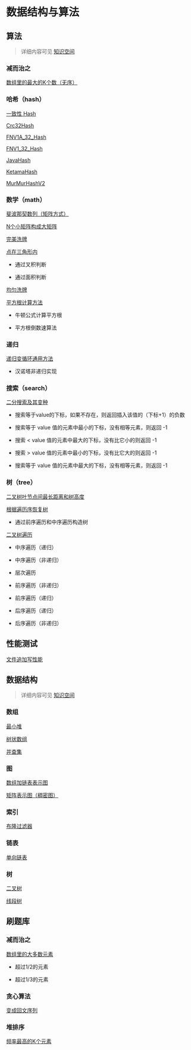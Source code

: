 # 数据结构与算法

## 算法
> 详细内容可见 [知识空间](https://xliuqq.github.io/blog_md/code_guide/algs/common.html)

### 减而治之


[数组里的最大的K个数（无序）](src/main/java/com/xliu/cs/algs/divideconquer/KMaxElement.java)

### 哈希（hash）


[一致性 Hash](src/main/java/com/xliu/cs/algs/hash/ConsistentHash.java)

[Crc32Hash](src/main/java/com/xliu/cs/algs/hash/Crc32Hash.java)

[FNV1A_32_Hash](src/main/java/com/xliu/cs/algs/hash/FNV1A_32_Hash.java)

[FNV1_32_Hash](src/main/java/com/xliu/cs/algs/hash/FNV1_32_Hash.java)

[JavaHash](src/main/java/com/xliu/cs/algs/hash/JavaHash.java)

[KetamaHash](src/main/java/com/xliu/cs/algs/hash/KetamaHash.java)

[MurMurHashV2](src/main/java/com/xliu/cs/algs/hash/MurMurHashV2.java)

### 数学（math）


[斐波那契数列（矩阵方式）](src/main/java/com/xliu/cs/algs/math/Fibonacci.java)

[N个小矩阵构成大矩阵](src/main/java/com/xliu/cs/algs/math/PerfectRectangle.java)

[完美洗牌](src/main/java/com/xliu/cs/algs/math/PerfectShuffle.java)

[点在三角形内](src/main/java/com/xliu/cs/algs/math/PointInTriangle.java)

- 通过叉积判断

- 通过面积判断

[均匀洗牌](src/main/java/com/xliu/cs/algs/math/Shuffle.java)

[平方根计算方法](src/main/java/com/xliu/cs/algs/math/Sqrt.java)

- 牛顿公式计算平方根

- 平方根倒数速算法

### 递归


[递归变循环通用方法](src/main/java/com/xliu/cs/algs/recursive/RecursiveToFor.java)

- 汉诺塔非递归实现

### 搜索（search）


[二分搜索及其变种](src/main/java/com/xliu/cs/algs/search/BinarySearch.java)

- 搜索等于value的下标，如果不存在，则返回插入该值的（下标+1）的负数

- 搜索等于 value 值的元素中最小的下标，没有相等元素，则返回 -1

- 搜索 < value 值的元素中最大的下标，没有比它小的则返回 -1

- 搜索 > value 值的元素中最小的下标，没有比它大的则返回 -1

- 搜索等于 value 值的元素中最大的下标，没有相等元素，则返回 -1

### 树（tree）


[二叉树叶节点间最长距离和树高度](src/main/java/com/xliu/cs/algs/tree/MaxPathBetweenLeaf.java)

[根据遍历序恢复树](src/main/java/com/xliu/cs/algs/tree/RebuildTree.java)

- 通过前序遍历和中序遍历构造树

[二叉树遍历](src/main/java/com/xliu/cs/algs/tree/TraverseTree.java)

- 中序遍历（递归）

- 中序遍历（非递归）

- 层次遍历

- 前序遍历（非递归）

- 前序遍历（递归）

- 后序遍历（递归）

- 后序遍历（非递归）

## 性能测试


[文件追加写性能](src/main/java/com/xliu/cs/benchmark/FileAppendPerformance.java)

## 数据结构
> 详细内容可见 [知识空间](https://xliuqq.github.io/blog_md/code_guide/data_structure/array.html)

### 数组


[最小堆](src/main/java/com/xliu/cs/ds/array/Heap.java)

[树状数组](src/main/java/com/xliu/cs/ds/array/TreeArray.java)

[并查集](src/main/java/com/xliu/cs/ds/array/UnionSet.java)

### 图


[数组加链表表示图](src/main/java/com/xliu/cs/ds/graph/ListGraph.java)

[矩阵表示图（稠密图）](src/main/java/com/xliu/cs/ds/graph/MatrixGraph.java)

### 索引


[布隆过滤器](src/main/java/com/xliu/cs/ds/index/BloomFilter.java)

### 链表


[单向链表](src/main/java/com/xliu/cs/ds/linkedlist/SingleLinkedList.java)

### 树


[二叉树](src/main/java/com/xliu/cs/ds/tree/BinaryTreeNode.java)

[线段树](src/main/java/com/xliu/cs/ds/tree/SegmentTree.java)

## 刷题库


### 减而治之


[数组里的大多数元素](src/main/java/com/xliu/cs/leetcode/divideconquer/MajorityElement.java)

- 超过1/2的元素

- 超过1/3的元素

### 贪心算法


[变成回文序列](src/main/java/com/xliu/cs/leetcode/greedy/SumHuiWen.java)

### 堆排序


[频率最高的K个元素](src/main/java/com/xliu/cs/leetcode/heap/TopKFrequent.java)

